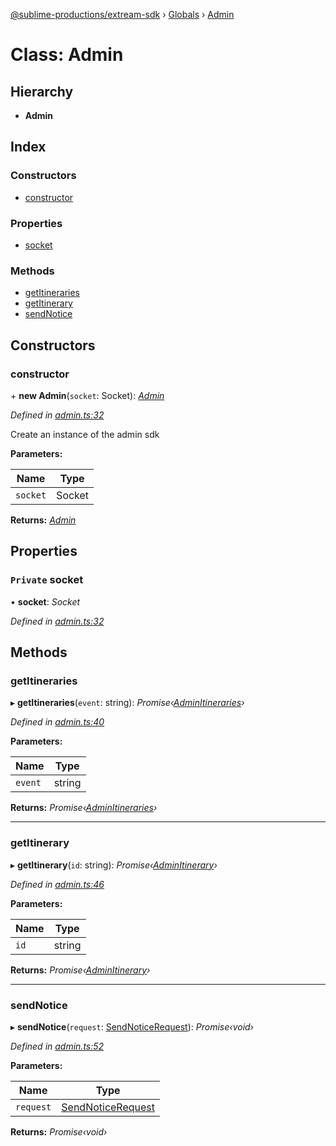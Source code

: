 [@sublime-productions/extream-sdk](../README.md) › [Globals](../globals.md) › [Admin](admin.md)

# Class: Admin

## Hierarchy

* **Admin**

## Index

### Constructors

* [constructor](admin.md#constructor)

### Properties

* [socket](admin.md#private-socket)

### Methods

* [getItineraries](admin.md#getitineraries)
* [getItinerary](admin.md#getitinerary)
* [sendNotice](admin.md#sendnotice)

## Constructors

###  constructor

\+ **new Admin**(`socket`: Socket): *[Admin](admin.md)*

*Defined in [admin.ts:32](https://github.com/Extream-SaaS/ex-sdk/blob/e74397e/src/admin.ts#L32)*

Create an instance of the admin sdk

**Parameters:**

Name | Type |
------ | ------ |
`socket` | Socket |

**Returns:** *[Admin](admin.md)*

## Properties

### `Private` socket

• **socket**: *Socket*

*Defined in [admin.ts:32](https://github.com/Extream-SaaS/ex-sdk/blob/e74397e/src/admin.ts#L32)*

## Methods

###  getItineraries

▸ **getItineraries**(`event`: string): *Promise‹[AdminItineraries](adminitineraries.md)›*

*Defined in [admin.ts:40](https://github.com/Extream-SaaS/ex-sdk/blob/e74397e/src/admin.ts#L40)*

**Parameters:**

Name | Type |
------ | ------ |
`event` | string |

**Returns:** *Promise‹[AdminItineraries](adminitineraries.md)›*

___

###  getItinerary

▸ **getItinerary**(`id`: string): *Promise‹[AdminItinerary](adminitinerary.md)›*

*Defined in [admin.ts:46](https://github.com/Extream-SaaS/ex-sdk/blob/e74397e/src/admin.ts#L46)*

**Parameters:**

Name | Type |
------ | ------ |
`id` | string |

**Returns:** *Promise‹[AdminItinerary](adminitinerary.md)›*

___

###  sendNotice

▸ **sendNotice**(`request`: [SendNoticeRequest](../interfaces/sendnoticerequest.md)): *Promise‹void›*

*Defined in [admin.ts:52](https://github.com/Extream-SaaS/ex-sdk/blob/e74397e/src/admin.ts#L52)*

**Parameters:**

Name | Type |
------ | ------ |
`request` | [SendNoticeRequest](../interfaces/sendnoticerequest.md) |

**Returns:** *Promise‹void›*

